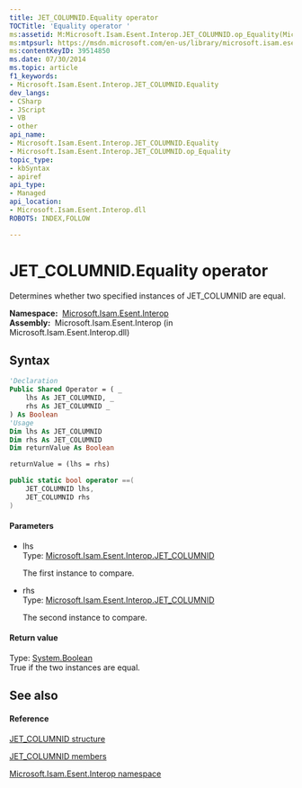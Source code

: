 ```yaml
---
title: JET_COLUMNID.Equality operator 
TOCTitle: 'Equality operator '
ms:assetid: M:Microsoft.Isam.Esent.Interop.JET_COLUMNID.op_Equality(Microsoft.Isam.Esent.Interop.JET_COLUMNID,Microsoft.Isam.Esent.Interop.JET_COLUMNID)
ms:mtpsurl: https://msdn.microsoft.com/en-us/library/microsoft.isam.esent.interop.jet_columnid.op_equality(v=EXCHG.10)
ms:contentKeyID: 39514850
ms.date: 07/30/2014
ms.topic: article
f1_keywords:
- Microsoft.Isam.Esent.Interop.JET_COLUMNID.Equality
dev_langs:
- CSharp
- JScript
- VB
- other
api_name: 
- Microsoft.Isam.Esent.Interop.JET_COLUMNID.Equality
- Microsoft.Isam.Esent.Interop.JET_COLUMNID.op_Equality
topic_type: 
- kbSyntax
- apiref
api_type: 
- Managed
api_location: 
- Microsoft.Isam.Esent.Interop.dll
ROBOTS: INDEX,FOLLOW

---
```


# JET_COLUMNID.Equality operator

Determines whether two specified instances of JET_COLUMNID are equal.

**Namespace:**  [Microsoft.Isam.Esent.Interop](hh596136\(v=exchg.10\).md)  
**Assembly:**  Microsoft.Isam.Esent.Interop (in Microsoft.Isam.Esent.Interop.dll)

## Syntax

``` vb
'Declaration
Public Shared Operator = ( _
    lhs As JET_COLUMNID, _
    rhs As JET_COLUMNID _
) As Boolean
'Usage
Dim lhs As JET_COLUMNID
Dim rhs As JET_COLUMNID
Dim returnValue As Boolean

returnValue = (lhs = rhs)
```

``` csharp
public static bool operator ==(
    JET_COLUMNID lhs,
    JET_COLUMNID rhs
)
```

#### Parameters

  - lhs  
    Type: [Microsoft.Isam.Esent.Interop.JET_COLUMNID](hh564510\(v=exchg.10\).md)  
    
    The first instance to compare.

<!-- end list -->

  - rhs  
    Type: [Microsoft.Isam.Esent.Interop.JET_COLUMNID](hh564510\(v=exchg.10\).md)  
    
    The second instance to compare.

#### Return value

Type: [System.Boolean](https://docs.microsoft.com/dotnet/api/system.boolean?redirectedfrom=MSDN)  
True if the two instances are equal.  

## See also

#### Reference

[JET_COLUMNID structure](hh564510\(v=exchg.10\).md)

[JET_COLUMNID members](hh558343\(v=exchg.10\).md)

[Microsoft.Isam.Esent.Interop namespace](hh596136\(v=exchg.10\).md)

